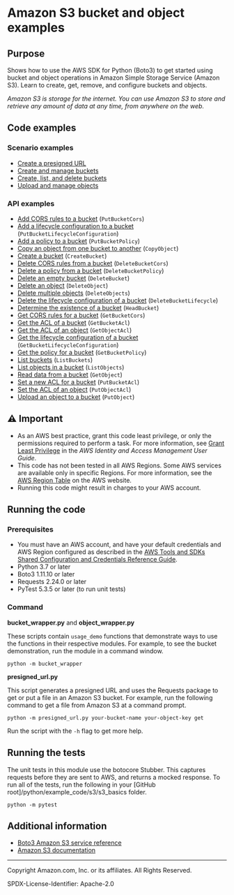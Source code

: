 # Amazon S3 bucket and object examples

## Purpose

Shows how to use the AWS SDK for Python (Boto3) to get started using bucket and 
object operations in Amazon Simple Storage Service (Amazon S3). 
Learn to create, get, remove, and configure buckets and objects.

*Amazon S3 is storage for the internet. You can use Amazon S3 to store and retrieve any 
amount of data at any time, from anywhere on the web.*

## Code examples

### Scenario examples

* [Create a presigned URL](https://github.com/awsdocs/aws-doc-sdk-examples/blob/main/python/example_code/s3/s3_basics/presigned_url.py)
* [Create and manage buckets](https://github.com/awsdocs/aws-doc-sdk-examples/blob/main/python/example_code/s3/s3_basics/bucket_wrapper.py)
* [Create, list, and delete buckets](https://github.com/awsdocs/aws-doc-sdk-examples/blob/main/python/example_code/s3/s3_basics/demo_bucket_basics.py)
* [Upload and manage objects](https://github.com/awsdocs/aws-doc-sdk-examples/blob/main/python/example_code/s3/s3_basics/object_wrapper.py)

### API examples

* [Add CORS rules to a bucket](https://github.com/awsdocs/aws-doc-sdk-examples/blob/main/python/example_code/s3/s3_basics/bucket_wrapper.py)
(`PutBucketCors`)
* [Add a lifecycle configuration to a bucket](https://github.com/awsdocs/aws-doc-sdk-examples/blob/main/python/example_code/s3/s3_basics/bucket_wrapper.py)
(`PutBucketLifecycleConfiguration`)
* [Add a policy to a bucket](https://github.com/awsdocs/aws-doc-sdk-examples/blob/main/python/example_code/s3/s3_basics/bucket_wrapper.py)
(`PutBucketPolicy`)
* [Copy an object from one bucket to another](https://github.com/awsdocs/aws-doc-sdk-examples/blob/main/python/example_code/s3/s3_basics/object_wrapper.py)
(`CopyObject`)
* [Create a bucket](https://github.com/awsdocs/aws-doc-sdk-examples/blob/main/python/example_code/s3/s3_basics/bucket_wrapper.py)
(`CreateBucket`)
* [Delete CORS rules from a bucket](https://github.com/awsdocs/aws-doc-sdk-examples/blob/main/python/example_code/s3/s3_basics/bucket_wrapper.py)
(`DeleteBucketCors`)
* [Delete a policy from a bucket](https://github.com/awsdocs/aws-doc-sdk-examples/blob/main/python/example_code/s3/s3_basics/bucket_wrapper.py)
(`DeleteBucketPolicy`)
* [Delete an empty bucket](https://github.com/awsdocs/aws-doc-sdk-examples/blob/main/python/example_code/s3/s3_basics/bucket_wrapper.py)
(`DeleteBucket`)
* [Delete an object](https://github.com/awsdocs/aws-doc-sdk-examples/blob/main/python/example_code/s3/s3_basics/object_wrapper.py)
(`DeleteObject`)
* [Delete multiple objects](https://github.com/awsdocs/aws-doc-sdk-examples/blob/main/python/example_code/s3/s3_basics/object_wrapper.py)
(`DeleteObjects`)
* [Delete the lifecycle configuration of a bucket](https://github.com/awsdocs/aws-doc-sdk-examples/blob/main/python/example_code/s3/s3_basics/bucket_wrapper.py)
(`DeleteBucketLifecycle`)
* [Determine the existence of a bucket](https://github.com/awsdocs/aws-doc-sdk-examples/blob/main/python/example_code/s3/s3_basics/bucket_wrapper.py)
(`HeadBucket`)
* [Get CORS rules for a bucket](https://github.com/awsdocs/aws-doc-sdk-examples/blob/main/python/example_code/s3/s3_basics/bucket_wrapper.py)
(`GetBucketCors`)
* [Get the ACL of a bucket](https://github.com/awsdocs/aws-doc-sdk-examples/blob/main/python/example_code/s3/s3_basics/bucket_wrapper.py)
(`GetBucketAcl`)
* [Get the ACL of an object](https://github.com/awsdocs/aws-doc-sdk-examples/blob/main/python/example_code/s3/s3_basics/object_wrapper.py)
(`GetObjectAcl`)
* [Get the lifecycle configuration of a bucket](https://github.com/awsdocs/aws-doc-sdk-examples/blob/main/python/example_code/s3/s3_basics/bucket_wrapper.py)
(`GetBucketLifecycleConfiguration`)
* [Get the policy for a bucket](https://github.com/awsdocs/aws-doc-sdk-examples/blob/main/python/example_code/s3/s3_basics/bucket_wrapper.py)
(`GetBucketPolicy`)
* [List buckets](https://github.com/awsdocs/aws-doc-sdk-examples/blob/main/python/example_code/s3/s3_basics/bucket_wrapper.py)
(`ListBuckets`)
* [List objects in a bucket](https://github.com/awsdocs/aws-doc-sdk-examples/blob/main/python/example_code/s3/s3_basics/object_wrapper.py)
(`ListObjects`)
* [Read data from a bucket](https://github.com/awsdocs/aws-doc-sdk-examples/blob/main/python/example_code/s3/s3_basics/object_wrapper.py)
(`GetObject`)
* [Set a new ACL for a bucket](https://github.com/awsdocs/aws-doc-sdk-examples/blob/main/python/example_code/s3/s3_basics/bucket_wrapper.py)
(`PutBucketAcl`)
* [Set the ACL of an object](https://github.com/awsdocs/aws-doc-sdk-examples/blob/main/python/example_code/s3/s3_basics/object_wrapper.py)
(`PutObjectAcl`)
* [Upload an object to a bucket](https://github.com/awsdocs/aws-doc-sdk-examples/blob/main/python/example_code/s3/s3_basics/object_wrapper.py)
(`PutObject`)

## ⚠ Important

- As an AWS best practice, grant this code least privilege, or only the 
  permissions required to perform a task. For more information, see 
  [Grant Least Privilege](https://docs.aws.amazon.com/IAM/latest/UserGuide/best-practices.html#grant-least-privilege) 
  in the *AWS Identity and Access Management 
  User Guide*.
- This code has not been tested in all AWS Regions. Some AWS services are 
  available only in specific Regions. For more information, see the 
  [AWS Region Table](https://aws.amazon.com/about-aws/global-infrastructure/regional-product-services/)
  on the AWS website.
- Running this code might result in charges to your AWS account.

## Running the code

### Prerequisites

- You must have an AWS account, and have your default credentials and AWS Region
  configured as described in the [AWS Tools and SDKs Shared Configuration and
  Credentials Reference Guide](https://docs.aws.amazon.com/credref/latest/refdocs/creds-config-files.html).
- Python 3.7 or later
- Boto3 1.11.10 or later
- Requests 2.24.0 or later
- PyTest 5.3.5 or later (to run unit tests)

### Command

**bucket_wrapper.py** and **object_wrapper.py**

These scripts contain `usage_demo` functions that demonstrate ways to use the 
functions in their respective modules. For example, to see the bucket demonstration, 
run the module in a command window.

```
python -m bucket_wrapper
``` 

**presigned_url.py**

This script generates a presigned URL and uses the Requests package to get or 
put a file in an Amazon S3 bucket. For example, run the following command to get
a file from Amazon S3 at a command prompt.

```
python -m presigned_url.py your-bucket-name your-object-key get
``` 

Run the script with the `-h` flag to get more help.

## Running the tests

The unit tests in this module use the botocore Stubber. This captures requests before 
they are sent to AWS, and returns a mocked response. To run all of the tests, 
run the following in your [GitHub root]/python/example_code/s3/s3_basics 
folder.

```
python -m pytest
```

## Additional information

- [Boto3 Amazon S3 service reference](https://boto3.amazonaws.com/v1/documentation/api/latest/reference/services/s3.html)
- [Amazon S3 documentation](https://docs.aws.amazon.com/s3)

---
Copyright Amazon.com, Inc. or its affiliates. All Rights Reserved.

SPDX-License-Identifier: Apache-2.0
